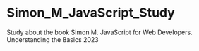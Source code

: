 # Simon_M_JavaScript_Study
 Study about the book  Simon M. JavaScript for Web Developers. Understanding the Basics 2023
